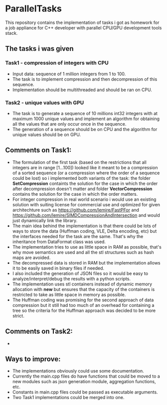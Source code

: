 # ParallelTasks
This repository contains the implementation of tasks i got as homework for a job appliance for C++ developer with parallel CPU/GPU development tools stack.

## The tasks i was given
### Task1 - compression of integers with CPU
- Input data: sequence of 1 million integers from 1 to 100.
- The task is to implement compression and then decompression of this sequence.
- Implementation should be multithreaded and should be ran on CPU.

### Task2 - unique values with GPU
- The task is to generate a sequence of 10 millions int32 integers with at maximum 1000 unique values and implement an algorithm for obtaining all the values that are only occur once in the sequence.
- The generation of a sequence should be on CPU and the algorithm for unique values should be on GPU.

## Comments on Task1:
- The formulation of the first task (based on the restrictions that all integers are in range [1...100]) looked like it meant to be a compression of a sorted sequence (or a compression where the order of a sequence could be lost) so i implemented both variants of the task: the folder **SetCompression** containts the solution for the case in which the order after decompression doesn't matter and folder **VectorCompression** contains the solution for the case in which the order matters.
- For integer compression in real world scenario i would use an existing solution with suiting license for commercial use and optimized for given architechture such as https://github.com/lemire/FastPFor and https://github.com/lemire/SIMDCompressionAndIntersection and would just dynamically link the library.
- The main idea behind the implementation is that there could be lots of ways to store the data (Huffman coding, VLE, Delta encoding, etc) but the interfaces needed for the task are the same. That's why the inheritance from DataFormat class was used. 
- The implementation tries to use as little space in RAM as possible, that's why move semantics are used and all the stl structures such as hash maps are avoided.
- The decompressed data is stored in RAM but the implementation allows it to be easily saved in binary files if needed.
- I also included the generation of JSON files so it would be easy to analyze/interpret/debug the results with a python scripts.
- The implementation uses stl containers instead of dynamic memory allocation with **new** but ensures that the capacity of the containers is restricted to take as little space in memory as possible.
- The Huffman coding was promising for the second approach of data compression but it still had too much of an overhead for containing a tree so the criteria for the Huffman approach was decided to be more strict.

## Comments on Task2:
- 

## Ways to improve:
- The implementations obviously could use some documentation.
- Currently the main.cpp files do have functions that could be moved to a new modules such as json generation module, aggregation functions, etc.
- Constants in main.cpp files could be passed as executable arguments.
- Two Task1 implementations could be merged into one.
